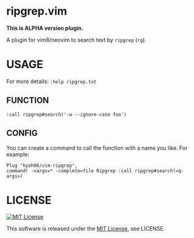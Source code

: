 # ripgrep.vim

**This is ALPHA version plugin.**

A plugin for vim8/neovim to search text by `ripgrep` (`rg`).

# USAGE

For more details: `:help ripgrep.txt`

## FUNCTION

```vim
:call ripgrep#search('-w --ignore-case foo')
```

## CONFIG

You can create a command to call the function with a name you like.
For example:

```vim
Plug "kyoh86/vim-ripgrep",
command! -nargs=* -complete=file Ripgrep :call ripgrep#search(<q-args>)
```

# LICENSE

[![MIT License](http://img.shields.io/badge/license-MIT-blue.svg)](http://www.opensource.org/licenses/MIT)

This software is released under the [MIT License](http://www.opensource.org/licenses/MIT), see LICENSE.
